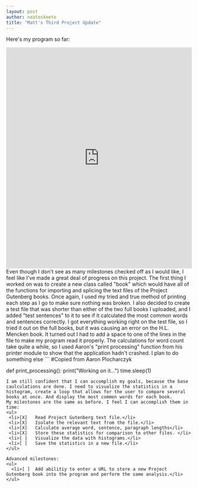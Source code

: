 ```yaml
---
layout: post
author: neatoskeeto
title: "Matt's Third Project Update"
---
```


Here's my program so far:
<iframe src="https://trinket.io/embed/python3/16e1d7d5ef" width="100%" height="600" frameborder="0" marginwidth="0" marginheight="0" allowfullscreen></iframe>
Even though I don't see as many milestones checked off as I would like, I feel like I've made a great deal of progress on this project. The first thing I worked on was to create a new class called "book" which would have all of the functions for importing and splicing the text files of the Project Gutenberg books. Once again, I used my tried and true method of printing each step as I go to make sure nothing was broken. I also decided to create a test file that was shorter than either of the two full books I uploaded, and I added "test sentences" to it to see if it calculated the most common words and sentences correctly. I got everything working right on the test file, so I tried it out on the full books, but it was causing an error on the H.L. Mencken book. It turned out I had to add a space to one of the lines in the file to make my program read it properly. The calculations for word count take quite a while, so I used Aaron's "print processing" function from his printer module to show that the application hadn't crashed. I plan to do something else 
```
#Copied from Aaron Plocharczyk <https://silshack.github.io/summer2017/businessowl-project-update-stand-up-2.html>

def print_processing():
  print("Working on it...")
  time.sleep(1)
```  
I am still confident that I can accomplish my goals, because the base caulculations are done. I need to visualize the statistics in a histogram, create a loop that allows for the user to compare several books at once. And display the most common words for each book.
My milestones are the same as before. I feel I can accomplish them in time:
<ul>
 <li>[X]   Read Project Gutenberg text file.</li>
 <li>[X]   Isolate the relevant text from the file.</li>
 <li>[X]   Calculate average word, sentence, paragraph lengths</li>
 <li>[X]   Store these statistics for comparison to other files. </li>
 <li>[ ]   Visualize the data with histograms.</li>
 <li>[ ]   Save the statistics in a new file.</li>
</ul> 

Advanced milestones:
<ul>
  <li>[ ]  Add abilitiy to enter a URL to store a new Project Gutenberg book into the program and perform the same analysis.</li>
</ul> 

